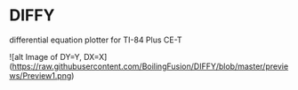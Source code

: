 # DIFFY
differential equation plotter for TI-84 Plus CE-T

![alt Image of DY=Y, DX=X]
(https://raw.githubusercontent.com/BoilingFusion/DIFFY/blob/master/previews/Preview1.png)
